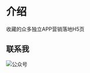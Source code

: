 # 介绍
收藏的众多独立APP营销落地H5页



## 联系我

![公众号](https://image-static.segmentfault.com/170/672/1706722225-666d5d93e0e9d_fix732)


